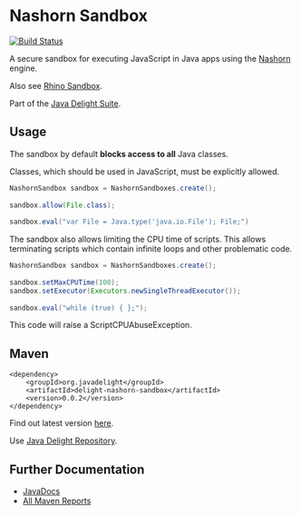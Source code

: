 # Nashorn Sandbox

[![Build Status](https://travis-ci.org/javadelight/delight-nashorn-sandbox.svg?branch=master)](https://travis-ci.org/javadelight/delight-nashorn-sandbox)

A secure sandbox for executing JavaScript in Java apps using the [Nashorn](https://docs.oracle.com/javase/8/docs/technotes/guides/scripting/nashorn/) engine.

Also see [Rhino Sandbox](https://github.com/javadelight/delight-rhino-sandbox).

Part of the [Java Delight Suite](https://github.com/javadelight/delight-main#java-delight-suite).

## Usage

The sandbox by default **blocks access to all** Java classes.

Classes, which should be used in JavaScript, must be explicitly allowed.

```java
NashornSandbox sandbox = NashornSandboxes.create();
     
sandbox.allow(File.class);
     
sandbox.eval("var File = Java.type('java.io.File'); File;")
```

The sandbox also allows limiting the CPU time of scripts. This allows terminating scripts which contain infinite loops and other problematic code.

```java
NashornSandbox sandbox = NashornSandboxes.create();
     
sandbox.setMaxCPUTime(100);
sandbox.setExecutor(Executors.newSingleThreadExecutor());
     
sandbox.eval("while (true) { };");
```

This code will raise a ScriptCPUAbuseException.


## Maven
    
    <dependency>
        <groupId>org.javadelight</groupId>
        <artifactId>delight-nashorn-sandbox</artifactId>
        <version>0.0.2</version>
    </dependency>
    
Find out latest version [here](http://modules.appjangle.com/delight-nashorn-sandbox/latest/project-summary.html).

Use [Java Delight Repository](https://github.com/javadelight/delight-main#maven-repository).

    
## Further Documentation

- [JavaDocs](http://modules.appjangle.com/delight-nashorn-sandbox/latest/apidocs/index.html)
- [All Maven Reports](http://modules.appjangle.com/delight-nashorn-sandbox/latest/project-reports.html)
